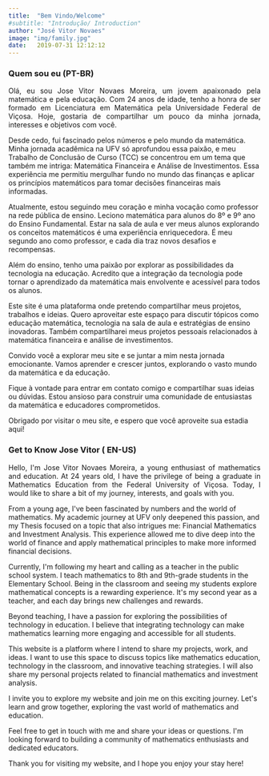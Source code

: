 ```yaml
---
title:  "Bem Vindo/Welcome"
#subtitle: "Introdução/ Introduction"
author: "José Vitor Novaes"
image: "img/family.jpg"
date:   2019-07-31 12:12:12
---
```


### Quem sou eu (PT-BR)

<p style="text-align: justify;">
Olá, eu sou Jose Vitor Novaes Moreira, um jovem apaixonado pela matemática e pela educação. Com 24 anos de idade, tenho a honra de ser formado em Licenciatura em Matemática pela Universidade Federal de Viçosa. Hoje, gostaria de compartilhar um pouco da minha jornada, interesses e objetivos com você.
</p>
Desde cedo, fui fascinado pelos números e pelo mundo da matemática. Minha jornada acadêmica na UFV só aprofundou essa paixão, e meu Trabalho de Conclusão de Curso (TCC) se concentrou em um tema que também me intriga: Matemática Financeira e Análise de Investimentos. Essa experiência me permitiu mergulhar fundo no mundo das finanças e aplicar os princípios matemáticos para tomar decisões financeiras mais informadas.
</p>
Atualmente, estou seguindo meu coração e minha vocação como professor na rede pública de ensino. Leciono matemática para alunos do 8º e 9º ano do Ensino Fundamental. Estar na sala de aula e ver meus alunos explorando os conceitos matemáticos é uma experiência enriquecedora. É meu segundo ano como professor, e cada dia traz novos desafios e recompensas.
</p>
Além do ensino, tenho uma paixão por explorar as possibilidades da tecnologia na educação. Acredito que a integração da tecnologia pode tornar o aprendizado da matemática mais envolvente e acessível para todos os alunos.
</p>
Este site é uma plataforma onde pretendo compartilhar meus projetos, trabalhos e ideias. Quero aproveitar este espaço para discutir tópicos como educação matemática, tecnologia na sala de aula e estratégias de ensino inovadoras. Também compartilharei meus projetos pessoais relacionados à matemática financeira e análise de investimentos.
</p>
Convido você a explorar meu site e se juntar a mim nesta jornada emocionante. Vamos aprender e crescer juntos, explorando o vasto mundo da matemática e da educação.

Fique à vontade para entrar em contato comigo e compartilhar suas ideias ou dúvidas. Estou ansioso para construir uma comunidade de entusiastas da matemática e educadores comprometidos.
</p>
Obrigado por visitar o meu site, e espero que você aproveite sua estadia aqui!
</p>

### Get to Know Jose Vitor ( EN-US)

<p style="text-align: justify;">
Hello, I'm Jose Vitor Novaes Moreira, a young enthusiast of mathematics and education. At 24 years old, I have the privilege of being a graduate in Mathematics Education from the Federal University of Viçosa. Today, I would like to share a bit of my journey, interests, and goals with you.
</p>
From a young age, I've been fascinated by numbers and the world of mathematics. My academic journey at UFV only deepened this passion, and my Thesis focused on a topic that also intrigues me: Financial Mathematics and Investment Analysis. This experience allowed me to dive deep into the world of finance and apply mathematical principles to make more informed financial decisions.
</p>
Currently, I'm following my heart and calling as a teacher in the public school system. I teach mathematics to 8th and 9th-grade students in the Elementary School. Being in the classroom and seeing my students explore mathematical concepts is a rewarding experience. It's my second year as a teacher, and each day brings new challenges and rewards.
</p>
Beyond teaching, I have a passion for exploring the possibilities of technology in education. I believe that integrating technology can make mathematics learning more engaging and accessible for all students.
</p>
This website is a platform where I intend to share my projects, work, and ideas. I want to use this space to discuss topics like mathematics education, technology in the classroom, and innovative teaching strategies. I will also share my personal projects related to financial mathematics and investment analysis.
</p>
I invite you to explore my website and join me on this exciting journey. Let's learn and grow together, exploring the vast world of mathematics and education.
</p>
Feel free to get in touch with me and share your ideas or questions. I'm looking forward to building a community of mathematics enthusiasts and dedicated educators.
</p>
Thank you for visiting my website, and I hope you enjoy your stay here!
</p>

